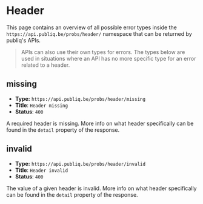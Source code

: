 # Header

This page contains an overview of all possible error types inside the `https://api.publiq.be/probs/header/` namespace that can be returned by publiq's APIs.

> APIs can also use their own types for errors. The types below are used in situations where an API has no more specific type for an error related to a header.

## missing

-   **Type:** `https://api.publiq.be/probs/header/missing`
-   **Title**: `Header missing`
-   **Status**: `400`

A required header is missing. More info on what header specifically can be found in the `detail` property of the response.

## invalid

-   **Type:** `https://api.publiq.be/probs/header/invalid`
-   **Title**: `Header invalid`
-   **Status**: `400`

The value of a given header is invalid. More info on what header specifically can be found in the `detail` property of the response.
